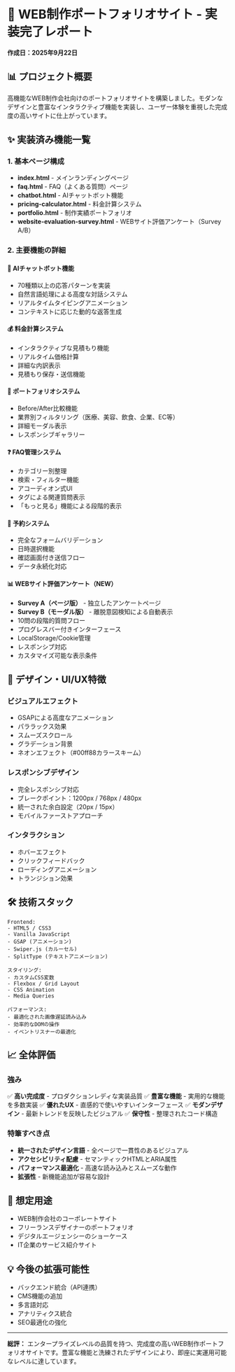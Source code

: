 # 🚀 WEB制作ポートフォリオサイト - 実装完了レポート

**作成日：2025年9月22日**

## 📊 プロジェクト概要
高機能なWEB制作会社向けのポートフォリオサイトを構築しました。モダンなデザインと豊富なインタラクティブ機能を実装し、ユーザー体験を重視した完成度の高いサイトに仕上がっています。

## ✨ 実装済み機能一覧

### 1. **基本ページ構成**
- **index.html** - メインランディングページ
- **faq.html** - FAQ（よくある質問）ページ
- **chatbot.html** - AIチャットボット機能
- **pricing-calculator.html** - 料金計算システム
- **portfolio.html** - 制作実績ポートフォリオ
- **website-evaluation-survey.html** - WEBサイト評価アンケート（Survey A/B）

### 2. **主要機能の詳細**

#### 🤖 **AIチャットボット機能**
- 70種類以上の応答パターンを実装
- 自然言語処理による高度な対話システム
- リアルタイムタイピングアニメーション
- コンテキストに応じた動的な返答生成

#### 💰 **料金計算システム**
- インタラクティブな見積もり機能
- リアルタイム価格計算
- 詳細な内訳表示
- 見積もり保存・送信機能

#### 📁 **ポートフォリオシステム**
- Before/After比較機能
- 業界別フィルタリング（医療、美容、飲食、企業、EC等）
- 詳細モーダル表示
- レスポンシブギャラリー

#### ❓ **FAQ管理システム**
- カテゴリー別整理
- 検索・フィルター機能
- アコーディオン式UI
- タグによる関連質問表示
- 「もっと見る」機能による段階的表示

#### 📱 **予約システム**
- 完全なフォームバリデーション
- 日時選択機能
- 確認画面付き送信フロー
- データ永続化対応

#### 📊 **WEBサイト評価アンケート（NEW）**
- **Survey A（ページ版）** - 独立したアンケートページ
- **Survey B（モーダル版）** - 離脱意図検知による自動表示
- 10問の段階的質問フロー
- プログレスバー付きインターフェース
- LocalStorage/Cookie管理
- レスポンシブ対応
- カスタマイズ可能な表示条件

## 🎨 デザイン・UI/UX特徴

### **ビジュアルエフェクト**
- GSAPによる高度なアニメーション
- パララックス効果
- スムーズスクロール
- グラデーション背景
- ネオンエフェクト（#00ff88カラースキーム）

### **レスポンシブデザイン**
- 完全レスポンシブ対応
- ブレークポイント：1200px / 768px / 480px
- 統一された余白設定（20px / 15px）
- モバイルファーストアプローチ

### **インタラクション**
- ホバーエフェクト
- クリックフィードバック
- ローディングアニメーション
- トランジション効果

## 🛠 技術スタック

```
Frontend:
- HTML5 / CSS3
- Vanilla JavaScript
- GSAP (アニメーション)
- Swiper.js (カルーセル)
- SplitType (テキストアニメーション)

スタイリング:
- カスタムCSS変数
- Flexbox / Grid Layout
- CSS Animation
- Media Queries

パフォーマンス:
- 最適化された画像遅延読み込み
- 効率的なDOMの操作
- イベントリスナーの最適化
```

## 📈 全体評価

### **強み**
✅ **高い完成度** - プロダクションレディな実装品質
✅ **豊富な機能** - 実用的な機能を多数実装
✅ **優れたUX** - 直感的で使いやすいインターフェース
✅ **モダンデザイン** - 最新トレンドを反映したビジュアル
✅ **保守性** - 整理されたコード構造

### **特筆すべき点**
- **統一されたデザイン言語** - 全ページで一貫性のあるビジュアル
- **アクセシビリティ配慮** - セマンティックHTMLとARIA属性
- **パフォーマンス最適化** - 高速な読み込みとスムーズな動作
- **拡張性** - 新機能追加が容易な設計

## 🎯 想定用途
- WEB制作会社のコーポレートサイト
- フリーランスデザイナーのポートフォリオ
- デジタルエージェンシーのショーケース
- IT企業のサービス紹介サイト

## 💡 今後の拡張可能性
- バックエンド統合（API連携）
- CMS機能の追加
- 多言語対応
- アナリティクス統合
- SEO最適化の強化

---

**総評：** エンタープライズレベルの品質を持つ、完成度の高いWEB制作ポートフォリオサイトです。豊富な機能と洗練されたデザインにより、即座に実運用可能なレベルに達しています。